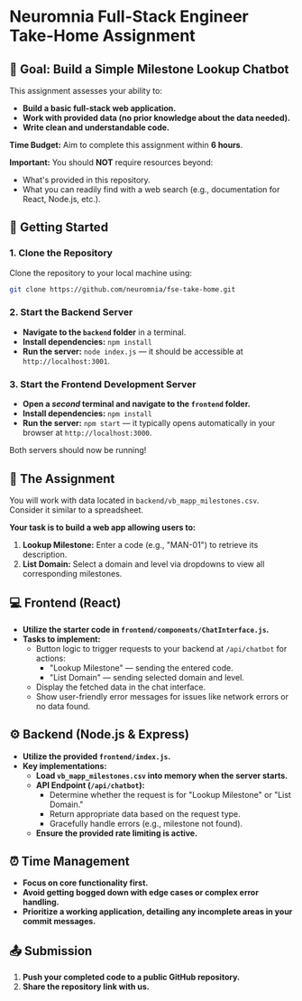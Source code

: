 # Neuromnia Full-Stack Engineer Take-Home Assignment

## 🎯 Goal: Build a Simple Milestone Lookup Chatbot

This assignment assesses your ability to:

- **Build a basic full-stack web application.**
- **Work with provided data (no prior knowledge about the data needed).**
- **Write clean and understandable code.**

**Time Budget:** Aim to complete this assignment within **6 hours**.

**Important:** You should **NOT** require resources beyond:
* What's provided in this repository.
* What you can readily find with a web search (e.g., documentation for React, Node.js, etc.).

## 🚀 Getting Started

### 1. Clone the Repository

Clone the repository to your local machine using:

```bash
git clone https://github.com/neuromnia/fse-take-home.git
```

### 2. Start the Backend Server

- **Navigate to the `backend` folder** in a terminal.
- **Install dependencies:** `npm install`
- **Run the server:** `node index.js` — it should be accessible at `http://localhost:3001`.

### 3. Start the Frontend Development Server

- **Open a *second* terminal and navigate to the `frontend` folder.**
- **Install dependencies:** `npm install`
- **Run the server:** `npm start` — it typically opens automatically in your browser at `http://localhost:3000`.

Both servers should now be running!

## 📝 The Assignment

You will work with data located in `backend/vb_mapp_milestones.csv`. Consider it similar to a spreadsheet.

**Your task is to build a web app allowing users to:**

1. **Lookup Milestone:** Enter a code (e.g., "MAN-01") to retrieve its description.
2. **List Domain:** Select a domain and level via dropdowns to view all corresponding milestones.

## 💻 Frontend (React)

- **Utilize the starter code in `frontend/components/ChatInterface.js`.**
- **Tasks to implement:**
    - Button logic to trigger requests to your backend at `/api/chatbot` for actions:
        - "Lookup Milestone" — sending the entered code.
        - "List Domain" — sending selected domain and level.
    - Display the fetched data in the chat interface.
    - Show user-friendly error messages for issues like network errors or no data found.

## ⚙️ Backend (Node.js & Express)

- **Utilize the provided `frontend/index.js`.**
- **Key implementations:**
    - **Load `vb_mapp_milestones.csv` into memory when the server starts.**
    - **API Endpoint (`/api/chatbot`):**
        - Determine whether the request is for "Lookup Milestone" or "List Domain."
        - Return appropriate data based on the request type.
        - Gracefully handle errors (e.g., milestone not found).
    - **Ensure the provided rate limiting is active.**

## ⏰ Time Management

- **Focus on core functionality first.**
- **Avoid getting bogged down with edge cases or complex error handling.** 
- **Prioritize a working application, detailing any incomplete areas in your commit messages.**

## 📤 Submission

1. **Push your completed code to a public GitHub repository.**
2. **Share the repository link with us.**

